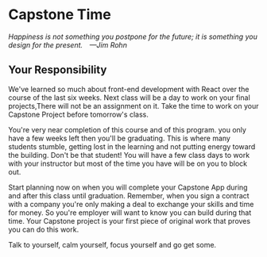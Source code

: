 # Capstone Time

*Happiness is not something you postpone for the future; it is something you design for the present. —Jim Rohn*

## Your Responsibility

We've learned so much about front-end development with React over the course of the last six weeks. Next class will be a day to work on your final projects,There will not be an assignment on it. Take the time to work on your Capstone Project before tomorrow's class.

You're very near completion of this course and of this program. you only have a few weeks left then you'll be graduating. This is where many students stumble, getting lost in the learning and not putting energy toward the building. Don't be that student! You will have a few class days to work with your instructor but most of the time you have will be on you to block out. 

Start planning now on when you will complete your Capstone App during and after this class until graduation. Remember, when you sign a contract with a company you're only making a deal to exchange your skills and time for money. So you're employer will want to know you can build during that time. Your Capstone project is your first piece of original work that proves you can do this work. 

Talk to yourself, calm yourself, focus yourself and go get some.